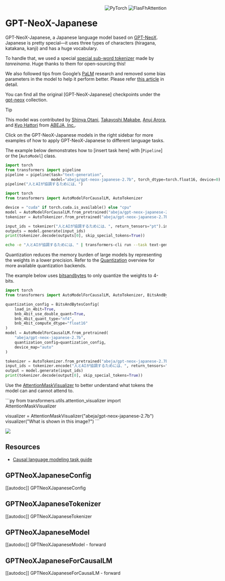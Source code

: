 <!--Copyright 2022 The HuggingFace Team. All rights reserved.

Licensed under the Apache License, Version 2.0 (the "License"); you may not use this file except in compliance with
the License. You may obtain a copy of the License at

http://www.apache.org/licenses/LICENSE-2.0

Unless required by applicable law or agreed to in writing, software distributed under the License is distributed on
an "AS IS" BASIS, WITHOUT WARRANTIES OR CONDITIONS OF ANY KIND, either express or implied. See the License for the
specific language governing permissions and limitations under the License.

⚠️ Note that this file is in Markdown but contain specific syntax for our doc-builder (similar to MDX) that may not be
rendered properly in your Markdown viewer.

-->
<div style="float: right;">
    <div class="flex flex-wrap space-x-1">
           <img alt="PyTorch" src="https://img.shields.io/badge/PyTorch-DE3412?style=flat&logo=pytorch&logoColorF=white">
<img alt="FlasFhAttention" src="https://img.shields.io/badge/%E2%9A%A1%EF%B8%8E%20FlashAttention-eae0c8?style=flat">
    </div>
</div>

# GPT-NeoX-Japanese

GPT-NeoX-Japanese, a Japanese language model based on [GPT-NeoX](https://github.com/EleutherAI/gpt-neox).
Japanese is pretty special—it uses three types of characters (hiragana, katakana, kanji) and has a huge vocabulary.

To handle that, we used a special [special sub-word tokenizer](https://github.com/tanreinama/Japanese-BPEEncoder_V2) made by *tanreinama*. Huge thanks to them for open-sourcing this!

We also followed tips from Google’s [PaLM](https://ai.googleblog.com/2022/04/pathways-language-model-palm-scaling-to.html) research and removed some bias parameters in the model to help it perform better. Please refer [this article](https://medium.com/ml-abeja/training-a-better-gpt-2-93b157662ae4) in detail.

You can find all the original [GPT-NeoX-Japanese] checkpoints under the [gpt-neox](https://github.com/EleutherAI/gpt-neox) collection.

> [!TIP]
> This model was contributed by [Shinya Otani](https://github.com/SO0529), [Takayoshi Makabe](https://github.com/spider-man-tm), [Anuj Arora](https://github.com/Anuj040), and [Kyo Hattori](https://github.com/go5paopao) from [ABEJA, Inc.](https://www.abejainc.com/).
>
> Click on the GPT-NeoX-Japanese models in the right sidebar for more examples of how to apply GPT-NeoX-Japanese to different language tasks.

The example below demonstrates how to [insert task here] with [`Pipeline`] or the [`AutoModel`] class.

<hfoptions id="usage">
<hfoption id="Pipeline>

```py
import torch
from transformers import pipeline
pipeline = pipeline(task="text-generation", 
                    model="abeja/gpt-neox-japanese-2.7b", torch_dtype=torch.float16, device=0)
pipeline("人とAIが協調するためには、")
```

</hfoption>
<hfoption id="AutoModel">

```py
import torch
from transformers import AutoModelForCausalLM, AutoTokenizer

device = "cuda" if torch.cuda.is_available() else "cpu"
model = AutoModelForCausalLM.from_pretrained("abeja/gpt-neox-japanese-2.7b").to(device)
tokenizer = AutoTokenizer.from_pretrained("abeja/gpt-neox-japanese-2.7b")

input_ids = tokenizer("人とAIが協調するためには、", return_tensors="pt").input_ids.to(device)
outputs = model.generate(input_ids)
print(tokenizer.decode(outputs[0], skip_special_tokens=True))
```

</hfoption>
<hfoption id="transformers-cli">

```bash
echo -e "人とAIが協調するためには、" | transformers-cli run --task text-generation --model abeja/gpt-neox-japanese-2.7b --device 0
```

</hfoption>
</hfoptions>

Quantization reduces the memory burden of large models by representing the weights in a lower precision. Refer to the [Quantization](../quantization/overview) overview for more available quantization backends.

The example below uses [bitsandbytes](../quantization/bitsandbytes) to only quantize the weights to 4-bits.

```py
import torch
from transformers import AutoModelForCausalLM, AutoTokenizer, BitsAndBytesConfig

quantization_config = BitsAndBytesConfig(
    load_in_4bit=True,
    bnb_4bit_use_double_quant=True,
    bnb_4bit_quant_type="nf4",
    bnb_4bit_compute_dtype="float16"
)
model = AutoModelForCausalLM.from_pretrained(
    "abeja/gpt-neox-japanese-2.7b",
    quantization_config=quantization_config,
    device_map="auto"
)

tokenizer = AutoTokenizer.from_pretrained("abeja/gpt-neox-japanese-2.7b")
input_ids = tokenizer.encode("人とAIが協調するためには、", return_tensors="pt").to("cuda")
output = model.generate(input_ids)
print(tokenizer.decode(output[0], skip_special_tokens=True))
```

Use the [AttentionMaskVisualizer](https://github.com/huggingface/transformers/blob/beb9b5b02246b9b7ee81ddf938f93f44cfeaad19/src/transformers/utils/attention_visualizer.py#L139) to better understand what tokens the model can and cannot attend to.

\```py
from transformers.utils.attention_visualizer import AttentionMaskVisualizer

visualizer = AttentionMaskVisualizer("abeja/gpt-neox-japanese-2.7b")
visualizer("<img>What is shown in this image?")
\```

<div class="flex justify-center">
    <img src="https://huggingface.co/datasets/huggingface/documentation-images/resolve/main/transformers/model_doc/gpt_neox_japanese-attn-mask.png"/>
</div>

## Resources

- [Causal language modeling task guide](../tasks/language_modeling)

## GPTNeoXJapaneseConfig

[[autodoc]] GPTNeoXJapaneseConfig

## GPTNeoXJapaneseTokenizer

[[autodoc]] GPTNeoXJapaneseTokenizer

## GPTNeoXJapaneseModel

[[autodoc]] GPTNeoXJapaneseModel
    - forward

## GPTNeoXJapaneseForCausalLM

[[autodoc]] GPTNeoXJapaneseForCausalLM
    - forward
